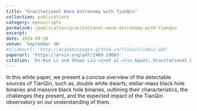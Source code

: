 ```yaml
---
title: "Gravitational Wave Astronomy with TianQin"
collection: publications
category: manuscripts
permalink: /publication/gravitational-wave-astronomy-with-tianqin
excerpt: ' '
date: 2024-09-30
venue: 'September 30'
#slidesurl: 'http://academicpages.github.io/files/slides2.pdf'
paperurl: 'https://arxiv.org/pdf/2409.19665'
citation: 'En-Kun Li and Shuai Liu <i>et al.</i> &quot; Gravitational Wave Astronomy with TianQin &quot; <i>arXiv:</i>2409.19665'
---
```


In this white paper, we present a concise overview of the detectable sources of TianQin, such as, double white dwarfs, stellar-mass black hole binaries and massive black hole binaries, outlining their characteristics, the challenges they present, and the expected impact of the TianQin observatory on our understanding of them.
